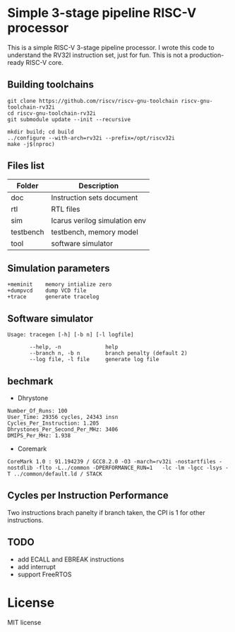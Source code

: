 Simple 3-stage pipeline RISC-V processor
========================================

This is a simple RISC-V 3-stage pipeline processor.
I wrote this code to understand the RV32I instruction set, just for fun.
This is not a production-ready RISC-V core.

## Building toolchains

```text
git clone https://github.com/riscv/riscv-gnu-toolchain riscv-gnu-toolchain-rv32i
cd riscv-gnu-toolchain-rv32i
git submodule update --init --recursive

mkdir build; cd build
../configure --with-arch=rv32i --prefix=/opt/riscv32i
make -j$(nproc)
```
## Files list

| Folder    | Description                    |
| --------- | ------------------------------ |
| doc       | Instruction sets document      |
| rtl       | RTL files                      |
| sim       | Icarus verilog simulation env  |
| testbench | testbench, memory model        |
| tool      | software simulator             |

## Simulation parameters

```text
+meminit    memory intialize zero
+dumpvcd    dump VCD file
+trace      generate tracelog
```

## Software simulator

```text
Usage: tracegen [-h] [-b n] [-l logfile]

       --help, -n              help
       --branch n, -b n        branch penalty (default 2)
       --log file, -l file     generate log file
```

## bechmark

* Dhrystone

```text
Number_Of_Runs: 100
User_Time: 29356 cycles, 24343 insn
Cycles_Per_Instruction: 1.205
Dhrystones_Per_Second_Per_MHz: 3406
DMIPS_Per_MHz: 1.938
```

* Coremark

```text
CoreMark 1.0 : 91.194239 / GCC8.2.0 -O3 -march=rv32i -nostartfiles -nostdlib -flto -L../common -DPERFORMANCE_RUN=1   -lc -lm -lgcc -lsys -T ../common/default.ld / STACK
```

## Cycles per Instruction Performance

Two instructions brach panelty if branch taken, the CPI is 1 for other instructions.

## TODO

* add ECALL and EBREAK instructions
* add interrupt
* support FreeRTOS

# License

MIT license

